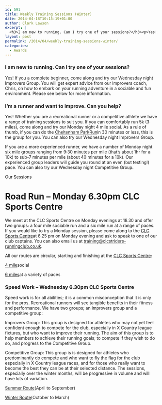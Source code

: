 ```yaml
---
id: 591
title: Weekly Training Sessions (Winter)
date: 2014-04-18T10:15:19+01:00
author: Clark Lawson
excerpt: |
  <h3>I am new to running. Can I try one of your sessions?</h3><p>Yes! If you a complete beginner, come along and try our Wednesday night Improvers Group. You will get expert advice from our Improvers coach, Chris, on how to embark on your running adventure in a sociable and fun environment. Please see below for more information.</p><h3>I'm a runner and want to improve. Can you help?</h3><p>Yes! Whether you are a recreational runner or a competitive athlete we have a range of training sessions to suit you. If you can comfortably run 5k (3 miles), come along and try our Monday night 4 mile social. As a rule of thumb, if you can do the <a href="http://www.parkrun.org.uk/cheltenham/" target="_blank" rel="nofollow">Cheltenham ParkRun</a>in 30 minutes or less, this is the group for you. You can also try our Wednesday night Improvers Group.</p><p>If you are a more experienced runner, we have a number of Monday night six mile groups ranging from 9:30 minutes per mile (that's about 1hr for a 10k) to sub-7 minutes per mile (about 40 minutes for a 10k). Our experienced group leaders will guide you round at an even (but testing!) pace. You can also try our Wednesday night Competitive Group.</p><p>Our Sessions</p><h1>Road Run - Monday 6.30pm CLC Sports Centre</h1><p>We meet at the CLC Sports Centre on Monday evenings at 18.30 and offer two groups: a four mile sociable run and a six mile run at a range of paces. If you would like to try a Monday session, please come along to the <a href="http://maps.google.co.uk/maps?q=gl50+2nx&hl=en&sll=51.89445,-2.081823&sspn=0.038984,0.122395&t=h&hnear=GL50+2NX,+United+Kingdom&z=16" target="_blank" rel="nofollow">CLC Sports Centre</a>at 6.25 pm on Monday evening and ask to speak to one of our club captains. You can also email us at <a href="mailto:training@clcstriders-runningclub.co.uk" target="_blank" rel="nofollow">training@clcstriders-runningclub.co.uk</a>.</p><p>All our routes are circular, starting and finishing at the <a href="http://maps.google.co.uk/maps?q=gl50+2nx&hl=en&sll=51.89445,-2.081823&sspn=0.038984,0.122395&t=h&hnear=GL50+2NX,+United+Kingdom&z=16" target="_blank" rel="nofollow">CLC Sports Centre</a>: </p><p><a href="http://www.gmap-pedometer.com/?r=6085072" target="_blank" rel="nofollow">4 mile</a>social</p><p><a href="http://www.gmap-pedometer.com/?r=6085063" target="_blank" rel="nofollow">6 miles</a><a href="http://www.gmap-pedometer.com/?r=6085063" target="_blank" rel="nofollow"></a>at a variety of paces</p><h3>Speed Work - Wednesday 6.30pm CLC Sports Centre</h3><p>Speed work is for all abilities; it is a common misconception that it is only for the pros. Recreational runners will see tangible benefits in their fitness and performance. We have two groups; an improvers group and a competitive group:</p><p>Improvers Group: This group is designed for athletes who may not yet feel confident enough to compete for the club, especially in X Country league fixtures, but who want to improve their running. The aim of this group is to help members to achieve their running goals; to compete if they wish to do so, and progress to the Competitive Group.Competitive Group: This group is is designed for athletes who predominantly do compete and who want to fly the flag for the club especially in X Country league races, and for those who really want to become the best they can be at their selected distance. The sessions, especially over the winter months, will be progressive in volume and will have lots of variation.</p><p><a href="index.php?option=com_content&view=article&id=50&Itemid=64" target="_blank" rel="nofollow">Summer Route</a>(April to September)</p><p><a href="index.php?option=com_content&view=article&id=51&Itemid=64" target="_blank" rel="nofollow">Winter Route</a>(October to March)</p>
layout: post
permalink: /2014/04/weekly-training-sessions-winter/
categories:
  - Awards
---
```

### I am new to running. Can I try one of your sessions?

Yes! If you a complete beginner, come along and try our Wednesday night Improvers Group. You will get expert advice from our Improvers coach, Chris, on how to embark on your running adventure in a sociable and fun environment. Please see below for more information.

### I&#8217;m a runner and want to improve. Can you help?

Yes! Whether you are a recreational runner or a competitive athlete we have a range of training sessions to suit you. If you can comfortably run 5k (3 miles), come along and try our Monday night 4 mile social. As a rule of thumb, if you can do the <a href="http://www.parkrun.org.uk/cheltenham/" target="_blank" rel="nofollow">Cheltenham ParkRun</a>in 30 minutes or less, this is the group for you. You can also try our Wednesday night Improvers Group.

If you are a more experienced runner, we have a number of Monday night six mile groups ranging from 9:30 minutes per mile (that&#8217;s about 1hr for a 10k) to sub-7 minutes per mile (about 40 minutes for a 10k). Our experienced group leaders will guide you round at an even (but testing!) pace. You can also try our Wednesday night Competitive Group.

Our Sessions

# Road Run &#8211; Monday 6.30pm CLC Sports Centre

We meet at the CLC Sports Centre on Monday evenings at 18.30 and offer two groups: a four mile sociable run and a six mile run at a range of paces. If you would like to try a Monday session, please come along to the <a href="http://maps.google.co.uk/maps?q=gl50+2nx&#038;hl=en&#038;sll=51.89445,-2.081823&#038;sspn=0.038984,0.122395&#038;t=h&#038;hnear=GL50+2NX,+United+Kingdom&#038;z=16" target="_blank" rel="nofollow">CLC Sports Centre</a>at 6.25 pm on Monday evening and ask to speak to one of our club captains. You can also email us at <a href="mailto:training@clcstriders-runningclub.co.uk" target="_blank" rel="nofollow">training@clcstriders-runningclub.co.uk</a>.

All our routes are circular, starting and finishing at the <a href="http://maps.google.co.uk/maps?q=gl50+2nx&#038;hl=en&#038;sll=51.89445,-2.081823&#038;sspn=0.038984,0.122395&#038;t=h&#038;hnear=GL50+2NX,+United+Kingdom&#038;z=16" target="_blank" rel="nofollow">CLC Sports Centre</a>: 

<a href="http://www.gmap-pedometer.com/?r=6085072" target="_blank" rel="nofollow">4 mile</a>social

<a href="http://www.gmap-pedometer.com/?r=6085063" target="_blank" rel="nofollow">6 miles</a><a href="http://www.gmap-pedometer.com/?r=6085063" target="_blank" rel="nofollow"></a>at a variety of paces

### Speed Work &#8211; Wednesday 6.30pm CLC Sports Centre

Speed work is for all abilities; it is a common misconception that it is only for the pros. Recreational runners will see tangible benefits in their fitness and performance. We have two groups; an improvers group and a competitive group:

Improvers Group: This group is designed for athletes who may not yet feel confident enough to compete for the club, especially in X Country league fixtures, but who want to improve their running. The aim of this group is to help members to achieve their running goals; to compete if they wish to do so, and progress to the Competitive Group.

Competitive Group: This group is is designed for athletes who predominantly do compete and who want to fly the flag for the club especially in X Country league races, and for those who really want to become the best they can be at their selected distance. The sessions, especially over the winter months, will be progressive in volume and will have lots of variation.

<a href="index.php?option=com_content&#038;view=article&#038;id=50&#038;Itemid=64" target="_blank" rel="nofollow">Summer Route</a>(April to September)

<a href="index.php?option=com_content&#038;view=article&#038;id=51&#038;Itemid=64" target="_blank" rel="nofollow">Winter Route</a>(October to March)